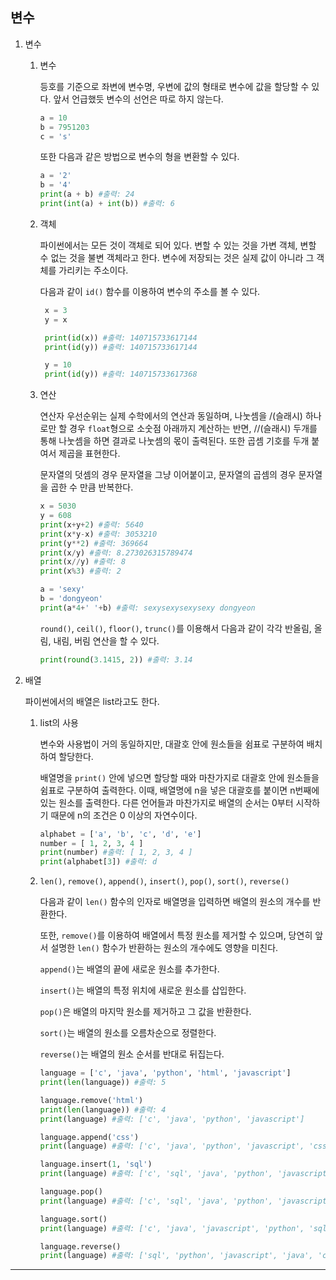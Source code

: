 ## 변수

1.  변수

    1. 변수

       등호를 기준으로 좌변에 변수명, 우변에 값의 형태로 변수에 값을 할당할 수 있다. 앞서 언급했듯 변수의 선언은 따로 하지 않는다.

       ```python
       a = 10
       b = 7951203
       c = 's'
       ```

       또한 다음과 같은 방법으로 변수의 형을 변환할 수 있다.

       ```python
       a = '2'
       b = '4'
       print(a + b) #출력: 24
       print(int(a) + int(b)) #출력: 6
       ```

    2. 객체

       파이썬에서는 모든 것이 객체로 되어 있다. 변할 수 있는 것을 가변 객체, 변할 수 없는 것을 불변 객체라고 한다. 변수에 저장되는 것은 실제 값이 아니라 그 객체를 가리키는 주소이다.

       다음과 같이 `id()` 함수를 이용하여 변수의 주소를 볼 수 있다.

       ```python
        x = 3
        y = x

        print(id(x)) #출력: 140715733617144
        print(id(y)) #출력: 140715733617144

        y = 10
        print(id(y)) #출력: 140715733617368
       ```

    3. 연산

       연산자 우선순위는 실제 수학에서의 연산과 동일하며, 나눗셈을 /(슬래시) 하나로만 할 경우 `float`형으로 소숫점 아래까지 계산하는 반면, //(슬래시) 두개를 통해 나눗셈을 하면 결과로 나눗셈의 몫이 출력된다. 또한 곱셈 기호를 두개 붙여서 제곱을 표현한다.

       문자열의 덧셈의 경우 문자열을 그냥 이어붙이고, 문자열의 곱셈의 경우 문자열을 곱한 수 만큼 반복한다.

       ```python
       x = 5030
       y = 608
       print(x+y+2) #출력: 5640
       print(x*y-x) #출력: 3053210
       print(y**2) #출력: 369664
       print(x/y) #출력: 8.273026315789474
       print(x//y) #출력: 8
       print(x%3) #출력: 2

       a = 'sexy'
       b = 'dongyeon'
       print(a*4+' '+b) #출력: sexysexysexysexy dongyeon
       ```

       `round()`, `ceil()`, `floor()`, `trunc()`를 이용해서 다음과 같이 각각 반올림, 올림, 내림, 버림 연산을 할 수 있다.

       ```python
       print(round(3.1415, 2)) #출력: 3.14
       ```

2.  배열

    파이썬에서의 배열은 list라고도 한다.

    1. list의 사용

       변수와 사용법이 거의 동일하지만, 대괄호 안에 원소들을 쉼표로 구분하여 배치하여 할당한다.

       배열명을 `print()` 안에 넣으면 할당할 때와 마찬가지로 대괄호 안에 원소들을 쉼표로 구분하여 출력한다. 이때, 배열명에 n을 넣은 대괄호를 붙이면 n번째에 있는 원소를 출력한다. 다른 언어들과 마찬가지로 배열의 순서는 0부터 시작하기 때문에 n의 조건은 0 이상의 자연수이다.

       ```python
       alphabet = ['a', 'b', 'c', 'd', 'e']
       number = [ 1, 2, 3, 4 ]
       print(number) #출력: [ 1, 2, 3, 4 ]
       print(alphabet[3]) #출력: d
       ```

    2. `len()`, `remove()`, `append()`, `insert()`, `pop()`, `sort()`, `reverse()`

       다음과 같이 `len()` 함수의 인자로 배열명을 입력하면 배열의 원소의 개수를 반환한다.

       또한, `remove()`를 이용하여 배열에서 특정 원소를 제거할 수 있으며, 당연히 앞서 설명한 `len()` 함수가 반환하는 원소의 개수에도 영향을 미친다.

       `append()`는 배열의 끝에 새로운 원소를 추가한다.

       `insert()`는 배열의 특정 위치에 새로운 원소를 삽입한다.

       `pop()`은 배열의 마지막 원소를 제거하고 그 값을 반환한다.

       `sort()`는 배열의 원소를 오름차순으로 정렬한다.

       `reverse()`는 배열의 원소 순서를 반대로 뒤집는다.

       ```python
       language = ['c', 'java', 'python', 'html', 'javascript']
       print(len(language)) #출력: 5

       language.remove('html')
       print(len(language)) #출력: 4
       print(language) #출력: ['c', 'java', 'python', 'javascript']

       language.append('css')
       print(language) #출력: ['c', 'java', 'python', 'javascript', 'css']

       language.insert(1, 'sql')
       print(language) #출력: ['c', 'sql', 'java', 'python', 'javascript', 'css']

       language.pop()
       print(language) #출력: ['c', 'sql', 'java', 'python', 'javascript']

       language.sort()
       print(language) #출력: ['c', 'java', 'javascript', 'python', 'sql']

       language.reverse()
       print(language) #출력: ['sql', 'python', 'javascript', 'java', 'c']
       ```

---
